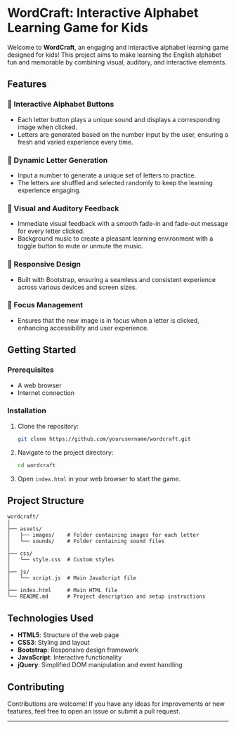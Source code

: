 
# WordCraft: Interactive Alphabet Learning Game for Kids

Welcome to **WordCraft**, an engaging and interactive alphabet learning game designed for kids! This project aims to make learning the English alphabet fun and memorable by combining visual, auditory, and interactive elements. 

## Features

### 🎨 Interactive Alphabet Buttons
- Each letter button plays a unique sound and displays a corresponding image when clicked.
- Letters are generated based on the number input by the user, ensuring a fresh and varied experience every time.

### 🔀 Dynamic Letter Generation
- Input a number to generate a unique set of letters to practice.
- The letters are shuffled and selected randomly to keep the learning experience engaging.

### 📢 Visual and Auditory Feedback
- Immediate visual feedback with a smooth fade-in and fade-out message for every letter clicked.
- Background music to create a pleasant learning environment with a toggle button to mute or unmute the music.

### 📱 Responsive Design
- Built with Bootstrap, ensuring a seamless and consistent experience across various devices and screen sizes.

### 🔎 Focus Management
- Ensures that the new image is in focus when a letter is clicked, enhancing accessibility and user experience.

## Getting Started

### Prerequisites
- A web browser
- Internet connection

### Installation

1. Clone the repository:
    ```bash
    git clone https://github.com/yourusername/wordcraft.git
    ```
2. Navigate to the project directory:
    ```bash
    cd wordcraft
    ```
3. Open `index.html` in your web browser to start the game.

## Project Structure
```
wordcraft/
│
├── assets/
│   ├── images/    # Folder containing images for each letter
│   └── sounds/    # Folder containing sound files
│
├── css/
│   └── style.css  # Custom styles
│
├── js/
│   └── script.js  # Main JavaScript file
│
├── index.html     # Main HTML file
└── README.md      # Project description and setup instructions
```

## Technologies Used
- **HTML5**: Structure of the web page
- **CSS3**: Styling and layout
- **Bootstrap**: Responsive design framework
- **JavaScript**: Interactive functionality
- **jQuery**: Simplified DOM manipulation and event handling

## Contributing
Contributions are welcome! If you have any ideas for improvements or new features, feel free to open an issue or submit a pull request.


---

